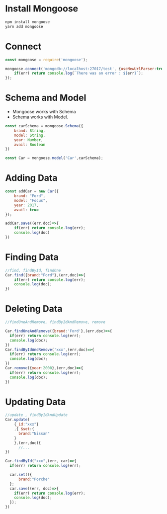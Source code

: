 # Install Mongoose
```bash
npm install mongoose
yarn add mongoose
```

# Connect
```js
const mongoose = require('mongoose');

mongoose.connect('mongodb://localhost:27017/test', {useNewUrlParser:true}, (err,res)=>{
    if(err) return console.log(`There was an error : ${err}`);
});
```

# Schema and Model
* Mongoose works with Schema
* Schema works with Model.

```js
const carSchema = mongoose.Schema({
    brand: String,
    model: String,
    year: Number,
    avail: Boolean
})

const Car = mongoose.model('Car',carSchema);

```

# Adding Data

```js
const addCar = new Car({
    brand: "Ford",
    model: "Focus",
    year: 2017,
    avail: true
});

addCar.save((err,doc)=>{
    if(err) return console.log(err);
    console.log(doc)
})
```

# Finding Data
```js
//find, findById, findOne
Car.find({brand:"Ford"},(err,doc)=>{
    if(err) return console.log(err);
    console.log(doc);
})
```

# Deleting Data
```js
//findOneAndRemove, findByIdAndRemove, remove

Car.findOneAndRemove({brand:'Ford'},(err,doc)=>{
  if(err) return console.log(err);
  console.log(doc);
})
Car.findByIdAndRemove('xxx',(err,doc)=>{
  if(err) return console.log(err);
  console.log(doc);
})
Car.remove({year:2000},(err,doc)=>{
  if(err) return console.log(err);
  console.log(doc);
})

```

# Updating Data
```js
//update , findByIdAndUpdate
Car.update(
    {_id:"xxx"}
    ,{ $set:{
      brand:"Nissan"
    }
    },(err,doc){
      //...
})

Car.findById("xxx",(err, car)=>{
  if(err) return console.log(err);

  car.set(){
      brand:"Porche"
  };
  car.save((err, doc)=>{
    if(err) return console.log(err);
    console.log(doc);
  });
})
```
